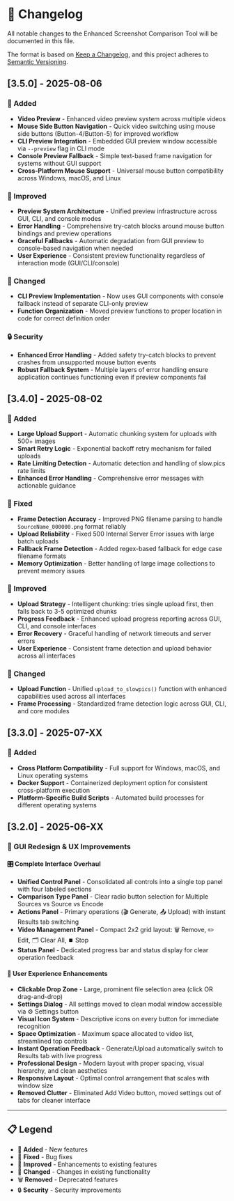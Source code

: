 # 📝 Changelog

All notable changes to the Enhanced Screenshot Comparison Tool will be documented in this file.

The format is based on [Keep a Changelog](https://keepachangelog.com/en/1.0.0/),
and this project adheres to [Semantic Versioning](https://semver.org/spec/v2.0.0.html).

## [3.5.0] - 2025-08-06

### 🚀 Added
- **Video Preview** - Enhanced video preview system across multiple videos
- **Mouse Side Button Navigation** - Quick video switching using mouse side buttons (Button-4/Button-5) for improved workflow
- **CLI Preview Integration** - Embedded GUI preview window accessible via `--preview` flag in CLI mode
- **Console Preview Fallback** - Simple text-based frame navigation for systems without GUI support
- **Cross-Platform Mouse Support** - Universal mouse button compatibility across Windows, macOS, and Linux

### 🎯 Improved
- **Preview System Architecture** - Unified preview infrastructure across GUI, CLI, and console modes
- **Error Handling** - Comprehensive try-catch blocks around mouse button bindings and preview operations
- **Graceful Fallbacks** - Automatic degradation from GUI preview to console-based navigation when needed
- **User Experience** - Consistent preview functionality regardless of interaction mode (GUI/CLI/console)

### 🔄 Changed
- **CLI Preview Implementation** - Now uses GUI components with console fallback instead of separate CLI-only preview
- **Function Organization** - Moved preview functions to proper location in code for correct definition order

### 🔒 Security
- **Enhanced Error Handling** - Added safety try-catch blocks to prevent crashes from unsupported mouse button events
- **Robust Fallback System** - Multiple layers of error handling ensure application continues functioning even if preview components fail

## [3.4.0] - 2025-08-02

### 🚀 Added
- **Large Upload Support** - Automatic chunking system for uploads with 500+ images
- **Smart Retry Logic** - Exponential backoff retry mechanism for failed uploads
- **Rate Limiting Detection** - Automatic detection and handling of slow.pics rate limits
- **Enhanced Error Handling** - Comprehensive error messages with actionable guidance

### 🔧 Fixed
- **Frame Detection Accuracy** - Improved PNG filename parsing to handle `SourceName_000000.png` format reliably
- **Upload Reliability** - Fixed 500 Internal Server Error issues with large batch uploads
- **Fallback Frame Detection** - Added regex-based fallback for edge case filename formats
- **Memory Optimization** - Better handling of large image collections to prevent memory issues

### 🎯 Improved
- **Upload Strategy** - Intelligent chunking: tries single upload first, then falls back to 3-5 optimized chunks
- **Progress Feedback** - Enhanced upload progress reporting across GUI, CLI, and console interfaces
- **Error Recovery** - Graceful handling of network timeouts and server errors
- **User Experience** - Consistent frame detection and upload behavior across all interfaces

### 🔄 Changed
- **Upload Function** - Unified `upload_to_slowpics()` function with enhanced capabilities used across all interfaces
- **Frame Processing** - Standardized frame detection logic across GUI, CLI, and core modules

## [3.3.0] - 2025-07-XX

### 🚀 Added
- **Cross Platform Compatibility** - Full support for Windows, macOS, and Linux operating systems
- **Docker Support** - Containerized deployment option for consistent cross-platform execution
- **Platform-Specific Build Scripts** - Automated build processes for different operating systems

## [3.2.0] - 2025-06-XX

### 🎨 GUI Redesign & UX Improvements

#### 🎛️ Complete Interface Overhaul
- **Unified Control Panel** - Consolidated all controls into a single top panel with four labeled sections
- **Comparison Type Panel** - Clear radio button selection for Multiple Sources vs Source vs Encode
- **Actions Panel** - Primary operations (🎬 Generate, 📤 Upload) with instant Results tab switching  
- **Video Management Panel** - Compact 2x2 grid layout: 🗑 Remove, ✏ Edit, 🗂 Clear All, ⏹ Stop
- **Status Panel** - Dedicated progress bar and status display for clear operation feedback

#### 🎯 User Experience Enhancements
- **Clickable Drop Zone** - Large, prominent file selection area (click OR drag-and-drop)
- **Settings Dialog** - All settings moved to clean modal window accessible via ⚙ Settings button
- **Visual Icon System** - Descriptive icons on every button for immediate recognition
- **Space Optimization** - Maximum space allocated to video list, streamlined top controls
- **Instant Operation Feedback** - Generate/Upload automatically switch to Results tab with live progress
- **Professional Design** - Modern layout with proper spacing, visual hierarchy, and clean aesthetics
- **Responsive Layout** - Optimal control arrangement that scales with window size
- **Removed Clutter** - Eliminated Add Video button, moved settings out of tabs for cleaner interface

---

## 📋 Legend

- 🚀 **Added** - New features
- 🔧 **Fixed** - Bug fixes
- 🎯 **Improved** - Enhancements to existing features
- 🔄 **Changed** - Changes in existing functionality
- 🗑️ **Removed** - Deprecated features
- 🔒 **Security** - Security improvements
